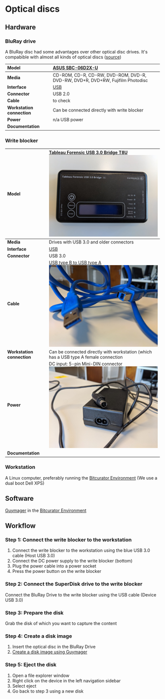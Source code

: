 # Optical discs

## Hardware

### BluRay drive

A BluRay disc had some advantages over other optical disc drives. It's compabible with almost all kinds of optical discs ([source](https://en.wikipedia.org/wiki/Optical_disc_drive#Compatibility))

|**Model**|[ASUS SBC-06D2X-U](https://web.archive.org/web/20200204152726/https://www.asus.com/be-nl/Optical-Drives-Storage/SBC06D2XU/overview/) |
|:--|:--|
|**Media**|CD-ROM, CD-R, CD-RW, DVD-ROM, DVD-R, DVD-RW, DVD+R, DVD+RW, Fujifilm Photodisc|
|**Interface**|[USB](https://www.wikidata.org/wiki/Q42378)|
|**Connector**|USB 2.0|
|**Cable**|to check|
|**Workstation connection**|Can be connected directly with write blocker|
|**Power**| n/a USB power |
|**Documentation**| |

### Write blocker

|**Model**|[Tableau Forensic USB 3.0 Bridge T8U](https://web.archive.org/web/20180409191526/https://www.guidancesoftware.com/tableau/hardware//t8u) ![blocker](images/blocker.jpg)|
|:--|:--|
|**Media**|Drives with USB 3.0 and older connectors|
|**Interface**|[USB](https://www.wikidata.org/wiki/Q42378)|
|**Connector**|USB 3.0|
|**Cable**|[USB type B to USB type A](https://commons.wikimedia.org/wiki/Category:USB_cables?uselang=nl#/media/File:A-B_Usb_Cable.jpg) ![USB](images/USB-3.jpg)|
|**Workstation connection**|Can be connected directly with workstation (which has a USB type A female connection|
|**Power**| DC input: 5-pin Mini-DIN connector ![connector](images/power-5-pin.jpg)|
|**Documentation**| |

### Workstation

A Linux computer, preferably running the [Bitcurator Environment](https://bitcurator.net/) (We use a dual boot Dell XPS)

## Software

[Guymager](https://guymager.sourceforge.io/) in the [Bitcurator Environment](https://bitcurator.net/)

## Workflow

### Step 1: Connect the write blocker to the workstation

1. Connect the write blocker to the workstation using the blue USB 3.0 cable (Host USB 3.0)
2. Connect the DC power supply to the write blocker (bottom)
3. Plug the power cable into a power socket
4. Press the power button on the write blocker

### Step 2: Connect the SuperDisk drive to the write blocker

Connect the BluRay Drive to the write blocker using the USB cable (Device USB 3.0)

### Step 3: Prepare the disk

Grab the disk of which you want to capture the content

### Step 4: Create a disk image

1. Insert the optical disc in the BluRay Drive
2. [Create a disk image using Guymager](guymager.md)

### Step 5: Eject the disk

1. Open a file explorer window
2. Right click on the device in the left navigation sidebar
3. Select eject
4. Go back to step 3 using a new disk
